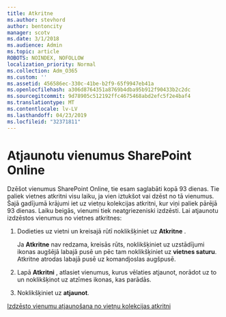 ```yaml
---
title: Atkritne
ms.author: stevhord
author: bentoncity
manager: scotv
ms.date: 3/1/2018
ms.audience: Admin
ms.topic: article
ROBOTS: NOINDEX, NOFOLLOW
localization_priority: Normal
ms.collection: Adm_O365
ms.custom: ''
ms.assetid: 456586ec-330c-41be-b2f9-65f9947eb41a
ms.openlocfilehash: a306d8764351a8769b4dba95b912f90433b2c2dc
ms.sourcegitcommit: 9d78905c512192ffc4675468abd2efc5f2e4baf4
ms.translationtype: MT
ms.contentlocale: lv-LV
ms.lasthandoff: 04/23/2019
ms.locfileid: "32371811"
---
```

# <a name="restore-items-in-sharepoint-online"></a>Atjaunotu vienumus SharePoint Online

Dzēšot vienumus SharePoint Online, tie esam saglabāti kopā 93 dienas. Tie paliek vietnes atkritni visu laiku, ja vien iztukšot vai dzēst no tā vienumus. Šajā gadījumā krājumi iet uz vietņu kolekcijas atkritni, kur viņi paliek pārējā 93 dienas. Laiku beigās, vienumi tiek neatgriezeniski izdzēsti. Lai atjaunotu izdzēstos vienumus no vietnes atkritnes:
  
1. Dodieties uz vietni un kreisajā rūtī noklikšķiniet uz **Atkritne** . 
    
    Ja **Atkritne** nav redzama, kreisās rūts, noklikšķiniet uz uzstādījumi ikonas augšējā labajā pusē un pēc tam noklikšķiniet uz **vietnes saturu**. Atkritne atrodas labajā pusē uz komandjoslas augšpusē.
    
2. Lapā **Atkritni** , atlasiet vienumus, kurus vēlaties atjaunot, norādot uz to un noklikšķinot uz atzīmes ikonas, kas parādās. 
    
3. Noklikšķiniet uz **atjaunot**.
    
[Izdzēsto vienumu atjaunošana no vietņu kolekcijas atkritni](https://go.microsoft.com/fwlink/?linkid=866439)
  

